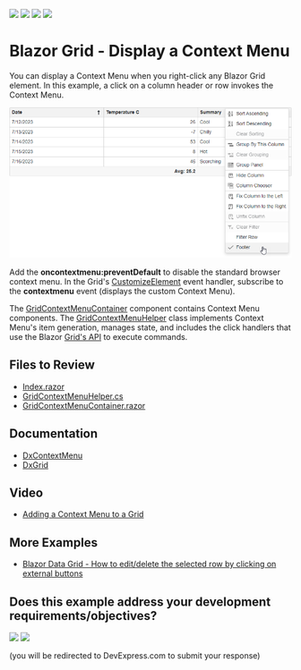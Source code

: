 <!-- default badges list -->
![](https://img.shields.io/endpoint?url=https://codecentral.devexpress.com/api/v1/VersionRange/520791644/23.1.3%2B)
[![](https://img.shields.io/badge/Open_in_DevExpress_Support_Center-FF7200?style=flat-square&logo=DevExpress&logoColor=white)](https://supportcenter.devexpress.com/ticket/details/T1106945)
[![](https://img.shields.io/badge/📖_How_to_use_DevExpress_Examples-e9f6fc?style=flat-square)](https://docs.devexpress.com/GeneralInformation/403183)
[![](https://img.shields.io/badge/💬_Leave_Feedback-feecdd?style=flat-square)](#does-this-example-address-your-development-requirementsobjectives)
<!-- default badges end -->

# Blazor Grid - Display a Context Menu

You can display a Context Menu when you right-click any Blazor Grid element. In this example, a click on a column header or row invokes the Context Menu.

![Grid with Context Menu for a column](result.png)

Add the **oncontextmenu:preventDefault** to disable the standard browser context menu. In the Grid's [CustomizeElement](https://docs.devexpress.com/Blazor/DevExpress.Blazor.DxGrid.CustomizeElement) event handler, subscribe to the **contextmenu** event (displays the custom Context Menu).

The [GridContextMenuContainer](./CS/GridWithContextMenu/Pages/GridContextMenuContainer.razor) component contains Context Menu components. The [GridContextMenuHelper](./CS/GridWithContextMenu/Data/GridContextMenuHelper.cs) class implements Context Menu's item generation, manages state, and includes the click handlers that use the Blazor [Grid's API](https://docs.devexpress.com/Blazor/DevExpress.Blazor.DxGrid._methods) to execute commands.

## Files to Review

- [Index.razor](./CS/GridWithContextMenu/Pages/Index.razor)
- [GridContextMenuHelper.cs](./CS/GridWithContextMenu/Data/GridContextMenuHelper.cs)
- [GridContextMenuContainer.razor](./CS/GridWithContextMenu/Pages/GridContextMenuContainer.razor)

## Documentation

- [DxContextMenu](https://docs.devexpress.com/Blazor/DevExpress.Blazor.DxContextMenu)
- [DxGrid](https://docs.devexpress.com/Blazor/DevExpress.Blazor.DxGrid)

## Video

- [Adding a Context Menu to a Grid](https://www.youtube.com/watch?v=TfBR77ARnf8&t)

## More Examples

- [Blazor Data Grid - How to edit/delete the selected row by clicking on external buttons](https://github.com/DevExpress-Examples/blazor-DxDataGrid-edit-selected-row-by-clicking-on-external-button)
<!-- feedback -->
## Does this example address your development requirements/objectives?

[<img src="https://www.devexpress.com/support/examples/i/yes-button.svg"/>](https://www.devexpress.com/support/examples/survey.xml?utm_source=github&utm_campaign=blazor-dxgrid-show-context-menu&~~~was_helpful=yes) [<img src="https://www.devexpress.com/support/examples/i/no-button.svg"/>](https://www.devexpress.com/support/examples/survey.xml?utm_source=github&utm_campaign=blazor-dxgrid-show-context-menu&~~~was_helpful=no)

(you will be redirected to DevExpress.com to submit your response)
<!-- feedback end -->
